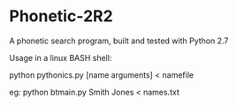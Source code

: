 Phonetic-2R2
============

A phonetic search program, built and tested with Python 2.7

Usage in a linux BASH shell: 

python pythonics.py [name arguments] < namefile

eg:
python btmain.py Smith Jones < names.txt
